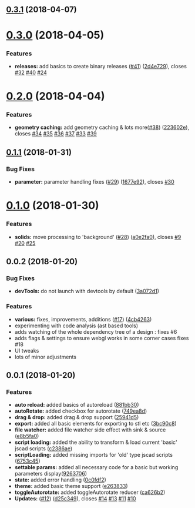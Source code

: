 <a name="0.3.1"></a>
## [0.3.1](https://github.com/jscad/jscad-desktop/compare/v0.3.0...v0.3.1) (2018-04-07)



<a name="0.3.0"></a>
# [0.3.0](https://github.com/kaosat-dev/jscad-desktop/compare/v0.2.0...v0.3.0) (2018-04-05)


### Features

* **releases:** add basics to create binary releases ([#41](https://github.com/kaosat-dev/jscad-desktop/issues/41)) ([2d4e729](https://github.com/kaosat-dev/jscad-desktop/commit/2d4e729)), closes [#32](https://github.com/kaosat-dev/jscad-desktop/issues/32) [#40](https://github.com/kaosat-dev/jscad-desktop/issues/40) [#24](https://github.com/kaosat-dev/jscad-desktop/issues/24)



<a name="0.2.0"></a>
# [0.2.0](https://github.com/kaosat-dev/jscad-desktop/compare/v0.1.1...v0.2.0) (2018-04-04)


### Features

* **geometry caching:** add geometry caching & lots more([#38](https://github.com/kaosat-dev/jscad-desktop/issues/38)) ([223602e](https://github.com/kaosat-dev/jscad-desktop/commit/223602e)), closes [#34](https://github.com/kaosat-dev/jscad-desktop/issues/34) [#35](https://github.com/kaosat-dev/jscad-desktop/issues/35) [#36](https://github.com/kaosat-dev/jscad-desktop/issues/36) [#37](https://github.com/kaosat-dev/jscad-desktop/issues/37) [#33](https://github.com/kaosat-dev/jscad-desktop/issues/33) [#39](https://github.com/kaosat-dev/jscad-desktop/issues/39)



<a name="0.1.1"></a>
## [0.1.1](https://github.com/kaosat-dev/jscad-desktop/compare/v0.1.0...v0.1.1) (2018-01-31)


### Bug Fixes

* **parameter:** parameter handling fixes ([#29](https://github.com/kaosat-dev/jscad-desktop/issues/29)) ([1677e92](https://github.com/kaosat-dev/jscad-desktop/commit/1677e92)), closes [#30](https://github.com/kaosat-dev/jscad-desktop/issues/30)



<a name="0.1.0"></a>
# [0.1.0](https://github.com/kaosat-dev/jscad-desktop/compare/v0.0.2...v0.1.0) (2018-01-30)


### Features

* **solids:** move processing to 'background' ([#28](https://github.com/kaosat-dev/jscad-desktop/issues/28)) ([a0e2fa0](https://github.com/kaosat-dev/jscad-desktop/commit/a0e2fa0)), closes [#9](https://github.com/kaosat-dev/jscad-desktop/issues/9) [#20](https://github.com/kaosat-dev/jscad-desktop/issues/20) [#25](https://github.com/kaosat-dev/jscad-desktop/issues/25)



<a name="0.0.2"></a>
## 0.0.2 (2018-01-20)


### Bug Fixes

* **devTools:** do not launch with devtools by default ([3a072d1](https://github.com/kaosat-dev/jscad-desktop/commit/3a072d1))

### Features

* **various:** fixes, improvements, additions ([#17](https://github.com/kaosat-dev/jscad-desktop/issues/17)) ([4cb4263](https://github.com/kaosat-dev/jscad-desktop/commit/4cb4263))
 * experimenting with code analysis (ast based tools)
 * adds watching of the whole dependency tree of a design : fixes #6
 * adds flags & settings to ensure webgl works in some corner cases fixes #18
 * UI tweaks
 * lots of minor adjustments


<a name="0.0.1"></a>
## 0.0.1 (2018-01-20)

### Features

* **auto reload:** added basics of autoreload ([881bb30](https://github.com/kaosat-dev/jscad-desktop/commit/881bb30))
* **autoRotate:** added checkbox for autorotate ([749ea8d](https://github.com/kaosat-dev/jscad-desktop/commit/749ea8d))
* **drag & drop:** added drag & drop support ([25941d5](https://github.com/kaosat-dev/jscad-desktop/commit/25941d5))
* **export:** added all basic elements for exporting to stl etc ([3bc90c8](https://github.com/kaosat-dev/jscad-desktop/commit/3bc90c8))
* **file watcher:** added file watcher side effect with sink & source ([e8b5fa0](https://github.com/kaosat-dev/jscad-desktop/commit/e8b5fa0))
* **script loading:** added the ability to transform & load current 'basic' jscad scripts ([c2386ae](https://github.com/kaosat-dev/jscad-desktop/commit/c2386ae))
* **scriptLoading:** added missing imports for 'old' type jscad scripts ([6753c45](https://github.com/kaosat-dev/jscad-desktop/commit/6753c45))
* **settable params:** added all necessary code for a basic but working parameters display([9263706](https://github.com/kaosat-dev/jscad-desktop/commit/9263706))
* **state:** added error handling ([0c0fdf2](https://github.com/kaosat-dev/jscad-desktop/commit/0c0fdf2))
* **theme:** added basic theme support ([e263833](https://github.com/kaosat-dev/jscad-desktop/commit/e263833))
* **toggleAutorotate:** added toggleAutorotate reducer ([ca626b2](https://github.com/kaosat-dev/jscad-desktop/commit/ca626b2))
* **Updates:** ([#12](https://github.com/kaosat-dev/jscad-desktop/issues/12)) ([d25c349](https://github.com/kaosat-dev/jscad-desktop/commit/d25c349)), closes [#14](https://github.com/kaosat-dev/jscad-desktop/issues/14) [#13](https://github.com/kaosat-dev/jscad-desktop/issues/13) [#11](https://github.com/kaosat-dev/jscad-desktop/issues/11) [#10](https://github.com/kaosat-dev/jscad-desktop/issues/10)




